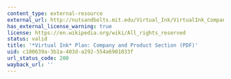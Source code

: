 ```yaml
---
content_type: external-resource
external_url: http://nutsandbolts.mit.edu/Virtual_Ink/VirtualInk_CompanyProduct.pdf
has_external_license_warning: true
license: https://en.wikipedia.org/wiki/All_rights_reserved
status: valid
title: '*Virtual Ink* Plan: Company and Product Section (PDF)'
uid: c180639a-3b1a-403d-a292-554a6901033f
url_status_code: 200
wayback_url: ''
---
```

